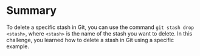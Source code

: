 # Summary

To delete a specific stash in Git, you can use the command `git stash drop <stash>`, where `<stash>` is the name of the stash you want to delete. In this challenge, you learned how to delete a stash in Git using a specific example.
